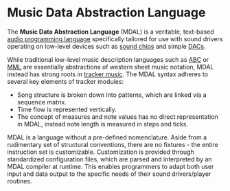 # Music Data Abstraction Language

The **Music Data Abstraction Language** (MDAL) is a veritable, text-based
[audio programming language](https://en.wikipedia.org/wiki/Audio_programming_language)
specifically tailored for use with sound drivers operating on low-level devices
such as [sound chips](https://en.wikipedia.org/wiki/Sound_chip) and simple
[DACs](https://en.wikipedia.org/wiki/Digital-to-analog_converter).

While traditional low-level music description languages such as [ABC](https://en.wikipedia.org/wiki/ABC_notation) or
[MML](https://en.wikipedia.org/wiki/Music_Macro_Language) are essentially
abstractions of western sheet music notation, MDAL instead has strong roots in
[tracker music](https://en.wikipedia.org/wiki/Music_tracker).
The MDAL syntax adheres to several key elements of tracker modules:

* Song structure is broken down into patterns, which are linked via a sequence
  matrix.
* Time flow is represented vertically.
* The concept of measures and note values has no direct representation in MDAL,
  instead note length is measured in steps and ticks.

MDAL is a language without a pre-defined nomenclature. Aside from a rudimentary
set of structural conventions, there are no fixtures - the entire instruction
set is customizable. Customization is provided through standardized
configuration files, which are parsed and interpreted by an MDAL compiler at
runtime. This enables programmers to adapt both user input and data output to
the specific needs of their sound drivers/player routines.

